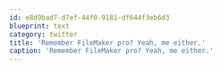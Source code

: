 ```yaml
---
id: e8d9bad7-d7ef-44f0-9181-df644f3eb6d3
blueprint: text
category: twitter
title: 'Remember FileMaker pro? Yeah, me either.'
caption: 'Remember FileMaker pro? Yeah, me either.'
---
```

